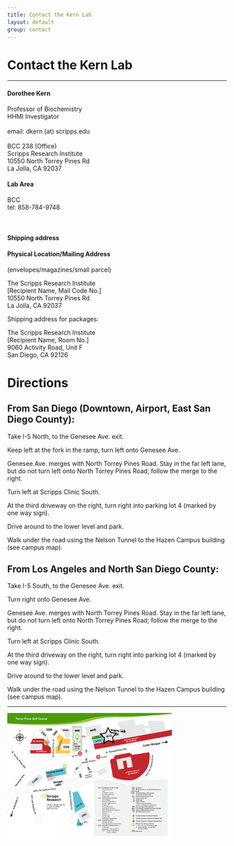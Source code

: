 ```yaml
---
title: Contact the Kern Lab
layout: default
group: contact
---
```


# Contact the Kern Lab
---

<div class="row">
<div class="col-md-4">
  <h4>Dorothee Kern</h4>
  Professor of Biochemistry <br>
  HHMI Investigator <br>
  <br>
  email: dkern (at) scripps.edu <br>
  <br>
  BCC 238 (Office) <br>
  Scripps Research Institute <br>
  10550 North Torrey Pines Rd <br>
  La Jolla, CA 92037 <br>

  <h4>Lab Area</h4>
  BCC  <br>
  tel: 858-784-9748 <br><br><br>

  <h4>Shipping address</h4>

  <h4>Physical Location/Mailing Address</h4>
  
  (envelopes/magazines/small parcel)  <br>
 
The Scripps Research Institute  <br>
\[Recipient Name, Mail Code No.\]  <br>
10550 North Torrey Pines Rd  <br>
La Jolla, CA  92037  <br>
 
Shipping address for packages:  <br>
 
The Scripps Research Institute  <br>
\[Recipient Name, Room No.\]  <br>
9060 Activity Road, Unit F  <br>
San Diego, CA  92126​​​​​​​  <br>

</div>

<div class="col-md-8">
  
# Directions

## From San Diego (Downtown, Airport, East San Diego County):

Take I-5 North, to the Genesee Ave. exit.

Keep left at the fork in the ramp, turn left onto Genesee Ave.

Genesee Ave. merges with North Torrey Pines Road. Stay in the far left lane, but do not turn left onto North Torrey Pines Road; follow the merge to the right.

Turn left at Scripps Clinic South.

At the third driveway on the right, turn right into parking lot 4 (marked by one way sign).

Drive around to the lower level and park.

Walk under the road using the Nelson Tunnel to the Hazen Campus building  (see campus map).


## From Los Angeles and North San Diego County:

Take I-5 South, to the Genesee Ave. exit.

Turn right onto Genesee Ave.

Genesee Ave. merges with North Torrey Pines Road. Stay in the far left lane, but do not turn left onto North Torrey Pines Road; follow the merge to the right.

Turn left at Scripps Clinic South.

At the third driveway on the right, turn right into parking lot 4 (marked by one way sign).

Drive around to the lower level and park.

Walk under the road using the Nelson Tunnel to the Hazen Campus building (see campus map).
 
---
<a href="/static/img/scripps-california-campus-map.png" id="pop">
  <img class="rounded mx-auto d-block" src="/static/img/scripps-california-campus-map.png" style="max-width: 75%;" title="Scripps campus map - click to enlarge" alt="How to reach us">
</a>
</div>
</div>
